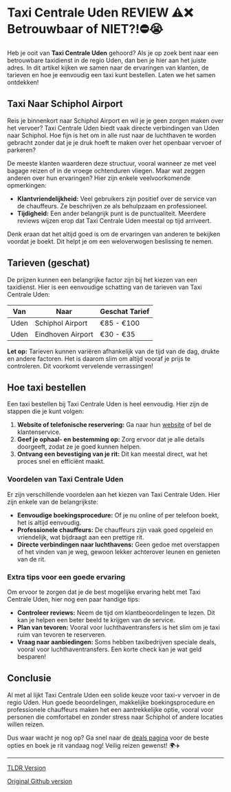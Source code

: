 # Taxi Centrale Uden REVIEW ⚠️❌ Betrouwbaar of NIET?!⛔️😭

Heb je ooit van **Taxi Centrale Uden** gehoord? Als je op zoek bent naar een betrouwbare taxidienst in de regio Uden, dan ben je hier aan het juiste adres. In dit artikel kijken we samen naar de ervaringen van klanten, de tarieven en hoe je eenvoudig een taxi kunt bestellen. Laten we het samen ontdekken!

## Taxi Naar Schiphol Airport

Reis je binnenkort naar Schiphol Airport en wil je je geen zorgen maken over het vervoer? Taxi Centrale Uden biedt vaak directe verbindingen van Uden naar Schiphol. Hoe fijn is het om in alle rust naar de luchthaven te worden gebracht zonder dat je je druk hoeft te maken over het openbaar vervoer of parkeren? 

De meeste klanten waarderen deze structuur, vooral wanneer ze met veel bagage reizen of in de vroege ochtenduren vliegen. Maar wat zeggen anderen over hun ervaringen? Hier zijn enkele veelvoorkomende opmerkingen:

- **Klantvriendelijkheid:** Veel gebruikers zijn positief over de service van de chauffeurs. Ze beschrijven ze als behulpzaam en professioneel.
- **Tijdigheid:** Een ander belangrijk punt is de punctualiteit. Meerdere reviews wijzen erop dat Taxi Centrale Uden meestal op tijd arriveert.
  
Denk eraan dat het altijd goed is om de ervaringen van anderen te bekijken voordat je boekt. Dit helpt je om een weloverwogen beslissing te nemen.

## Tarieven (geschat)

De prijzen kunnen een belangrijke factor zijn bij het kiezen van een taxidienst. Hier is een eenvoudige schatting van de tarieven van Taxi Centrale Uden:

| Van          | Naar               | Geschat Tarief  |
|--------------|--------------------|------------------|
| Uden         | Schiphol Airport    | €85 - €100      |
| Uden         | Eindhoven Airport    | €30 - €35       |

**Let op:** Tarieven kunnen variëren afhankelijk van de tijd van de dag, drukte en andere factoren. Het is daarom slim om altijd vooraf je prijs te controleren. Dit voorkomt vervelende verrassingen!

## Hoe taxi bestellen

Een taxi bestellen bij Taxi Centrale Uden is heel eenvoudig. Hier zijn de stappen die je kunt volgen:

1. **Website of telefonische reservering:** Ga naar hun [website](https://132.nl/SnelTaxi) of bel de klantenservice.
2. **Geef je ophaal- en bestemming op:** Zorg ervoor dat je alle details doorgeeft, zodat ze je goed kunnen helpen.
3. **Ontvang een bevestiging van je rit:** Dit kan meestal direct, wat het proces snel en efficiënt maakt.

### Voordelen van Taxi Centrale Uden

Er zijn verschillende voordelen aan het kiezen van Taxi Centrale Uden. Hier zijn enkele van de belangrijkste:

- **Eenvoudige boekingsprocedure:** Of je nu online of per telefoon boekt, het is altijd eenvoudig.
- **Professionele chauffeurs:** De chauffeurs zijn vaak goed opgeleid en vriendelijk, wat bijdraagt aan een prettige rit.
- **Directe verbindingen naar luchthavens:** Geen gedoe met overstappen of het vinden van je weg, gewoon lekker achterover leunen en genieten van de rit.

### Extra tips voor een goede ervaring

Om ervoor te zorgen dat je de best mogelijke ervaring hebt met Taxi Centrale Uden, hier nog een paar handige tips:

- **Controleer reviews:** Neem de tijd om klantbeoordelingen te lezen. Dit kan je helpen een beter beeld te krijgen van de service.
- **Plan van tevoren:** Vooral voor luchthaventransfers is het slim om je taxi ruim van tevoren te reserveren.
- **Vraag naar aanbiedingen:** Soms hebben taxibedrijven speciale deals, vooral voor luchthaventransfers. Een korte check kan je wat geld besparen!

## Conclusie

Al met al lijkt Taxi Centrale Uden een solide keuze voor taxi-v vervoer in de regio Uden. Hun goede beoordelingen, makkelijke boekingsprocedure en professionele chauffeurs maken het een aantrekkelijke optie, vooral voor personen die comfortabel en zonder stress naar Schiphol of andere locaties willen reizen.

Dus waar wacht je nog op? Ga snel naar de [deals pagina](https://132.nl/SnelTaxi) voor de beste opties en boek je rit vandaag nog! Veilig reizen gewenst! 🌍✈️

---
[TLDR Version](https://gist.github.com/jansensebastian/f72343fe99f36c97c074ffc994e98e90)

[Original Github version](https://github.com/jansensebastian/taxi-centrale-uden-review-betrouwbaar-of-niet#readme)
